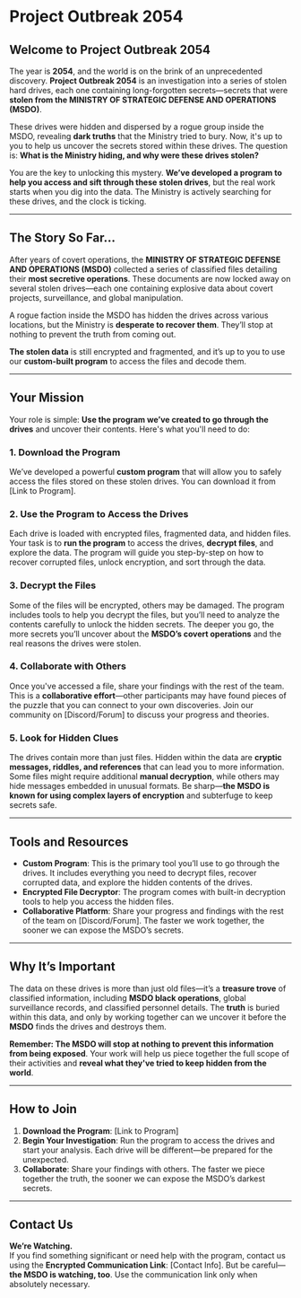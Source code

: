 # Project Outbreak 2054

## Welcome to Project Outbreak 2054

The year is **2054**, and the world is on the brink of an unprecedented discovery. **Project Outbreak 2054** is an investigation into a series of stolen hard drives, each one containing long-forgotten secrets—secrets that were **stolen from the MINISTRY OF STRATEGIC DEFENSE AND OPERATIONS (MSDO)**.

These drives were hidden and dispersed by a rogue group inside the MSDO, revealing **dark truths** that the Ministry tried to bury. Now, it's up to you to help us uncover the secrets stored within these drives. The question is: **What is the Ministry hiding, and why were these drives stolen?**

You are the key to unlocking this mystery. **We’ve developed a program to help you access and sift through these stolen drives**, but the real work starts when you dig into the data. The Ministry is actively searching for these drives, and the clock is ticking.

---

## The Story So Far...

After years of covert operations, the **MINISTRY OF STRATEGIC DEFENSE AND OPERATIONS (MSDO)** collected a series of classified files detailing their **most secretive operations**. These documents are now locked away on several stolen drives—each one containing explosive data about covert projects, surveillance, and global manipulation.

A rogue faction inside the MSDO has hidden the drives across various locations, but the Ministry is **desperate to recover them**. They’ll stop at nothing to prevent the truth from coming out.

**The stolen data** is still encrypted and fragmented, and it’s up to you to use our **custom-built program** to access the files and decode them.

---

## Your Mission

Your role is simple: **Use the program we’ve created to go through the drives** and uncover their contents. Here's what you'll need to do:

### 1. **Download the Program**
We’ve developed a powerful **custom program** that will allow you to safely access the files stored on these stolen drives. You can download it from [Link to Program]. 

### 2. **Use the Program to Access the Drives**
Each drive is loaded with encrypted files, fragmented data, and hidden files. Your task is to **run the program** to access the drives, **decrypt files**, and explore the data. The program will guide you step-by-step on how to recover corrupted files, unlock encryption, and sort through the data.

### 3. **Decrypt the Files**
Some of the files will be encrypted, others may be damaged. The program includes tools to help you decrypt the files, but you’ll need to analyze the contents carefully to unlock the hidden secrets. The deeper you go, the more secrets you’ll uncover about the **MSDO’s covert operations** and the real reasons the drives were stolen.

### 4. **Collaborate with Others**
Once you've accessed a file, share your findings with the rest of the team. This is a **collaborative effort**—other participants may have found pieces of the puzzle that you can connect to your own discoveries. Join our community on [Discord/Forum] to discuss your progress and theories.

### 5. **Look for Hidden Clues**
The drives contain more than just files. Hidden within the data are **cryptic messages, riddles, and references** that can lead you to more information. Some files might require additional **manual decryption**, while others may hide messages embedded in unusual formats. Be sharp—**the MSDO is known for using complex layers of encryption** and subterfuge to keep secrets safe.

---

## Tools and Resources

- **Custom Program**: This is the primary tool you’ll use to go through the drives. It includes everything you need to decrypt files, recover corrupted data, and explore the hidden contents of the drives.
- **Encrypted File Decryptor**: The program comes with built-in decryption tools to help you access the hidden files.
- **Collaborative Platform**: Share your progress and findings with the rest of the team on [Discord/Forum]. The faster we work together, the sooner we can expose the MSDO’s secrets.

---

## Why It’s Important

The data on these drives is more than just old files—it’s a **treasure trove** of classified information, including **MSDO black operations**, global surveillance records, and classified personnel details. The **truth** is buried within this data, and only by working together can we uncover it before the **MSDO** finds the drives and destroys them.

**Remember: The MSDO will stop at nothing to prevent this information from being exposed**. Your work will help us piece together the full scope of their activities and **reveal what they've tried to keep hidden from the world**.

---

## How to Join

1. **Download the Program**: [Link to Program]
2. **Begin Your Investigation**: Run the program to access the drives and start your analysis. Each drive will be different—be prepared for the unexpected.
3. **Collaborate**: Share your findings with others. The faster we piece together the truth, the sooner we can expose the MSDO’s darkest secrets.

---

## Contact Us

**We’re Watching.**  
If you find something significant or need help with the program, contact us using the **Encrypted Communication Link**: [Contact Info]. But be careful—**the MSDO is watching, too**. Use the communication link only when absolutely necessary.


